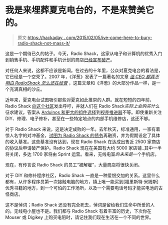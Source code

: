 # 我是来埋葬夏克电台的，不是来赞美它的。

> 原文:[https://hackaday . com/2015/02/05/ive-come-here-to-bury-radio-shack-not-mass-it/](https://hackaday.com/2015/02/05/ive-come-here-to-bury-radio-shack-not-praise-it/)

这是一个期待已久的帖子。今天，Radio Shack，这家从电子和计算机的优秀入门到销售手机、手机配件和手机计划的商店[已经宣布破产](http://www.wsj.com/articles/radioshack-files-for-bankruptcy-1423175389)。

对任何人来说，这都不应该是新闻。在过去的十年里，公众对夏克电台的看法是，它已经是一个空壳了。2007 年，《洋葱》发表了一篇著名的文章 *[连 CEO 都弄不明白 RadioShack 怎么还在经营](http://www.theonion.com/articles/even-ceo-cant-figure-out-how-radioshack-still-in-b,2190/)* ，这篇文章和《洋葱》的大部分作品一样，是一个充满真相的沙丘。

近年来，夏克电台试图吸引那些对夏克如此推崇的人群。就在短短的四年前，Radio Shack [向这个社区](http://hackaday.com/2011/05/27/speak-your-mind-and-help-radioshack-suck-less/)发出呼吁，并就人们在 Radio Shack*实际上会购买什么*征求建议。答案从 [Arduinos 和更大的组件选择](http://hackaday.com/2011/07/22/radio-shack-will-now-stock-cellphones-cellphone-accessories-arduinos/)到[视差推进器](http://hackaday.com/2011/08/19/meet-radio-shacks-new-parallax-lineup/)不等。即使重新关注 DIY、修理、电子修补，甚至在一些特定地点的内部手机维修店，这还不够。

对于 Radio Shack 来说，这是决定成败的一年。去年秋天，标准通用，一家有着惊人名字的对冲基金，[试图为 Radio Shack 的债务](http://www.bloomberg.com/news/articles/2014-10-02/radioshack-said-to-reach-refinancing-deal-with-standard-general)再融资，并为假期设定了具体的收入基准。这些基准没有达到，现在 Radio Shack 在达成出售近 2500 家商店的协议后申请破产保护。Radio Shack 现在在美国有大约 5000 家店铺..其中一半将关闭，多达 1700 家将由 Sprint 运营。看来，无线电室*的未来是*一个手机店。

现在，有传言说 Radio Shack 的员工“被解雇”，大量商店将很快关闭。

对于 DIY 和修补程序社区，Radio Shack 一直是一种爱恨交加的关系。这里什么都有，从许多程序员第一次接触电脑的地方，镇上唯一能买到[福里斯特·米姆斯]优秀书籍的地方，到一个可怕的工作场所，以及一个需要电话号码才能买电池的古怪商店。

这不是悼词；Radio Shack 还没有完全死去，悼词是留给我们生命中所爱的人的。无线电小屋也不是。我们都与 Radio Shack 有着丰富的历史，下次你在 Mouser 或 Digikey 上购买电阻时，请记住我们现在生活在一个不同的世界。
